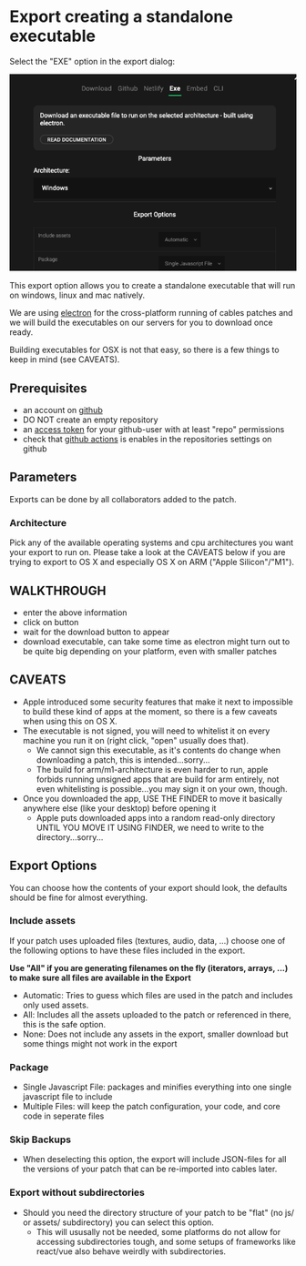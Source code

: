 # Export creating a standalone executable

Select the "EXE" option in the export dialog:

![Button](../img/export_exe.png)

This export option allows you to create a standalone executable that will run on windows, linux and mac
natively.

We are using [electron](https://www.electronjs.org/) for the cross-platform running of cables patches and
we will build the executables on our servers for you to download once ready.

Building executables for OSX is not that easy, so there is a few things to keep in mind (see CAVEATS).

## Prerequisites

- an account on [github](https://github.com/)
- DO NOT create an empty repository
- an [access token](https://github.com/settings/tokens) for your github-user with at least "repo" permissions
- check that [github actions](https://github.com/features/actions) is enables in the repositories settings on github

## Parameters

Exports can be done by all collaborators added to the patch.

### Architecture

Pick any of the available operating systems and cpu architectures you want your export to run on. Please
take a look at the CAVEATS below if you are trying to export to OS X and especially OS X on ARM ("Apple Silicon"/"M1").

## WALKTHROUGH
- enter the above information
- click on button
- wait for the download button to appear
- download executable, can take some time as electron might turn out to be quite big depending on your platform, even with smaller patches

## CAVEATS
- Apple introduced some security features that make it next to impossible to build these kind of apps at the moment, so there is a few caveats when using this on OS X.
- The executable is not signed, you will need to whitelist it on every machine you run it on (right click, "open" usually does that).
  - We cannot sign this executable, as it's contents do change when downloading a patch, this is intended...sorry...
  - The build for arm/m1-architecture is even harder to run, apple forbids running unsigned apps that are build for arm entirely, not even whitelisting is possible...you may sign it on your own, though.
- Once you downloaded the app, USE THE FINDER to move it basically anywhere else (like your desktop) before opening it
  - Apple puts downloaded apps into a random read-only directory UNTIL YOU MOVE IT USING FINDER, we need to write to the directory...sorry...

## Export Options

You can choose how the contents of your export should look, the defaults should be fine for almost everything.

### Include assets

If your patch uses uploaded files (textures, audio, data, ...) choose one of the following options to have
these files included in the export.

**Use "All" if you are generating filenames on the fly (iterators, arrays, ...) to make sure all files are available in the Export**

- Automatic: Tries to guess which files are used in the patch and includes only used assets.
- All: Includes all the assets uploaded to the patch or referenced in there, this is the safe option.
- None: Does not include any assets in the export, smaller download but some things might not work in the export

### Package

- Single Javascript File: packages and minifies everything into one single javascript file to include
- Multiple Files: will keep the patch configuration, your code, and core code in seperate files

### Skip Backups

- When deselecting this option, the export will include JSON-files for all the versions of your patch that can be re-imported into cables later.

### Export without subdirectories

- Should you need the directory structure of your patch to be "flat" (no js/ or assets/ subdirectory) you can select this option.
  - This will ususally not be needed, some platforms do not allow for accessing subdirectories tough, and some setups of frameworks like react/vue also behave weirdly with subdirectories.

